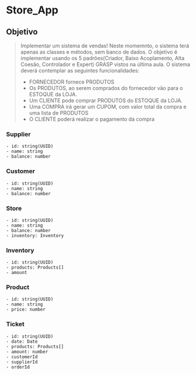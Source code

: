 # Store_App

## Objetivo

> Implementar um sistema de vendas! Neste momemnto, o sistema terá apenas as classes e métodos, sem banco de dados. O objetivo é implementar usando os 5 padrões(Criador, Baixo Acoplamento, Alta Coesão, Controlador e Expert) GRASP vistos na última aula.
> O sistema deverá contemplar as seguintes funcionalidades:
>
> - FORNECEDOR fornece PRODUTOS
> - Os PRODUTOS, ao serem comprados do fornecedor vão para o ESTOQUE da LOJA.
> - Um CLIENTE pode comprar PRODUTOS do ESTOQUE da LOJA.
> - Uma COMPRA irá gerar um CUPOM, com valor total da compra e uma lista de PRODUTOS
> - O CLIENTE poderá realizar o pagamento da compra

### Supplier

    - id: string(UUID)
    - name: string
    - balance: number

### Customer

    - id: string(UUID)
    - name: string
    - balance: number

### Store

    - id: string(UUID)
    - name: string
    - balance: number
    - inventory: Inventory

### Inventory

    - id: string(UUID)
    - products: Products[]
    - amount

### Product

    - id: string(UUID)
    - name: string
    - price: number

### Ticket

    - id: string(UUID)
    - date: Date
    - products: Products[]
    - amount: number
    - customerId
    - supplierId
    - orderId

